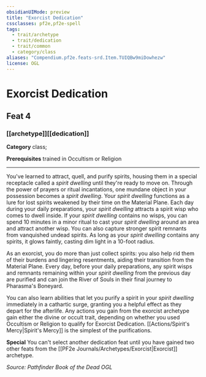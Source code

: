 ```yaml
---
obsidianUIMode: preview
title: "Exorcist Dedication"
cssclasses: pf2e,pf2e-spell
tags:
  - trait/archetype
  - trait/dedication
  - trait/common
  - category/class
aliases: "Compendium.pf2e.feats-srd.Item.TUIQBw9miDowhezw"
license: OGL
---
```

# Exorcist Dedication
## Feat 4
### [[archetype]][[dedication]]

**Category** class; 



**Prerequisites** trained in Occultism or Religion
* * *
You've learned to attract, quell, and purify spirits, housing them in a special receptacle called a _spirit dwelling_ until they're ready to move on. Through the power of prayers or ritual incantations, one mundane object in your possession becomes a _spirit dwelling_. Your _spirit dwelling_ functions as a lure for lost spirits weakened by their time on the Material Plane. Each day during your daily preparations, your _spirit dwelling_ attracts a spirit wisp who comes to dwell inside. If your _spirit dwelling_ contains no wisps, you can spend 10 minutes in a minor ritual to cast your _spirit dwelling_ around an area and attract another wisp. You can also capture stronger spirit remnants from vanquished undead spirits. As long as your _spirit dwelling_ contains any spirits, it glows faintly, casting dim light in a 10-foot radius.

As an exorcist, you do more than just collect spirits: you also help rid them of their burdens and lingering resentments, aiding their transition from the Material Plane. Every day, before your daily preparations, any spirit wisps and remnants remaining within your _spirit dwelling_ from the previous day are purified and can join the River of Souls in their final journey to Pharasma's Boneyard.

You can also learn abilities that let you purify a spirit in your _spirit dwelling_ immediately in a cathartic surge, granting you a helpful effect as they depart for the afterlife. Any actions you gain from the exorcist archetype gain either the divine or occult trait, depending on whether you used Occultism or Religion to qualify for Exorcist Dedication. [[Actions/Spirit's Mercy|Spirit's Mercy]] is the simplest of the purifications.

**Special** You can't select another dedication feat until you have gained two other feats from the [[PF2e Journals/Archetypes/Exorcist|Exorcist]] archetype.

*Source: Pathfinder Book of the Dead*
*OGL*